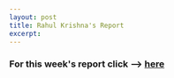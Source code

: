 ```yaml
---
layout: post
title: Rahul Krishna's Report
excerpt: 
---
```


### For this week's report click --> [here](https://github.com/rahlk/Research/wiki)

